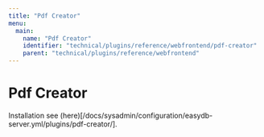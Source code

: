 ```yaml
---
title: "Pdf Creator"
menu:
  main:
    name: "Pdf Creator"
    identifier: "technical/plugins/reference/webfrontend/pdf-creator"
    parent: "technical/plugins/reference/webfrontend"
---
```


# Pdf Creator

Installation see (here)[/docs/sysadmin/configuration/easydb-server.yml/plugins/pdf-creator/].
